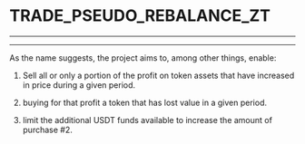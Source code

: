 # TRADE_PSEUDO_REBALANCE_ZT

---
---


As the name suggests, the project aims to, among other things, enable:

1. Sell all or only a portion of the profit on token assets that have increased in price during a given period.

2. buying for that profit a token that has lost value in a given period.

3. limit the additional USDT funds available to increase the amount of purchase #2.
